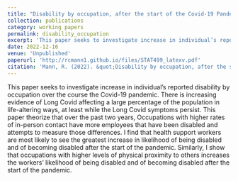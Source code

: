 ```yaml
---
title: "Disability by occupation, after the start of the Covid-19 Pandemic"
collection: publications
category: working papers
permalink: disability_occupation
excerpt: 'This paper seeks to investigate increase in individual’s reported disability by occupation over the course the Covid-19 pandemic.'
date: 2022-12-16
venue: 'Unpublished'
paperurl: 'http://rcmann1.github.io/files/STAT499_latexv.pdf'
citation: 'Mann, R. (2022). &quot;Disability by occupation, after the start of the Covid-19 Pandemic.&quot; <i>Unpublished</i>.'
---
```


This paper seeks to investigate increase in individual’s reported disability by occupation over the course the Covid-19 pandemic.
   There is increasing evidence of Long Covid affecting a large percentage of the population in life-altering ways, at least while the Long Covid symptoms persist. This paper theorize  that over the past two years, Occupations with higher rates of in-person contact have more employees that have been disabled and attempts to measure those differences.
   I find that health support workers are most likely to see the greatest increase in likelihood of being disabled and of becoming disabled after the start of the pandemic. Similarly, I show  that occupations with higher levels of physical proximity to others increases the workers’ likelihood of being disabled and of becoming disabled after the start of the pandemic.
